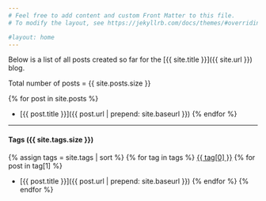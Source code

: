 ```yaml
---
# Feel free to add content and custom Front Matter to this file.
# To modify the layout, see https://jekyllrb.com/docs/themes/#overriding-theme-defaults

#layout: home
---
```


Below is a list of all posts created so far for the [{{ site.title }}]({{ site.url }}) blog.

Total number of posts = {{ site.posts.size }}

{% for post in site.posts %}
- [{{ post.title }}]({{ post.url | prepend: site.baseurl }})
{% endfor %}

---

#### Tags ({{ site.tags.size }})

{% assign tags = site.tags | sort %}
{% for tag in tags %}
<u>{{ tag[0] }}</u>
{% for post in tag[1] %}
- [{{ post.title }}]({{ post.url | prepend: site.baseurl }})
{% endfor %}
{% endfor %}
